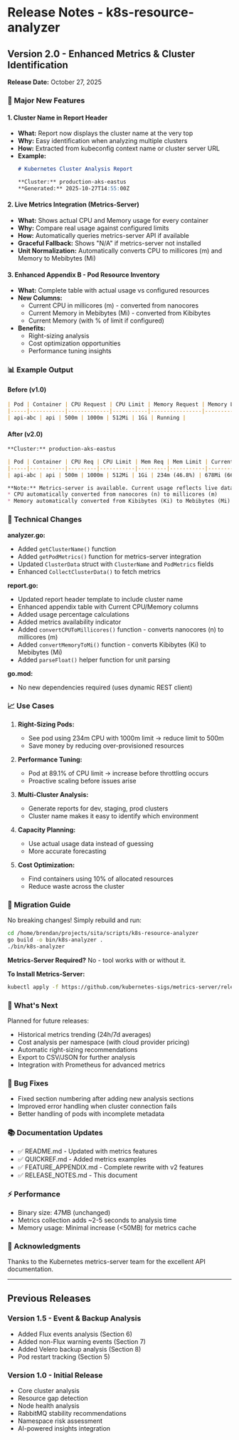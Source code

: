 # Release Notes - k8s-resource-analyzer

## Version 2.0 - Enhanced Metrics & Cluster Identification

**Release Date:** October 27, 2025

### 🎉 Major New Features

#### 1. Cluster Name in Report Header
- **What:** Report now displays the cluster name at the very top
- **Why:** Easy identification when analyzing multiple clusters
- **How:** Extracted from kubeconfig context name or cluster server URL
- **Example:**
  ```markdown
  # Kubernetes Cluster Analysis Report
  
  **Cluster:** production-aks-eastus
  **Generated:** 2025-10-27T14:55:00Z
  ```

#### 2. Live Metrics Integration (Metrics-Server)
- **What:** Shows actual CPU and Memory usage for every container
- **Why:** Compare real usage against configured limits
- **How:** Automatically queries metrics-server API if available
- **Graceful Fallback:** Shows "N/A" if metrics-server not installed
- **Unit Normalization:** Automatically converts CPU to millicores (m) and Memory to Mebibytes (Mi)

#### 3. Enhanced Appendix B - Pod Resource Inventory
- **What:** Complete table with actual usage vs configured resources
- **New Columns:**
  - Current CPU in millicores (m) - converted from nanocores
  - Current Memory in Mebibytes (Mi) - converted from Kibibytes
  - Current Memory (with % of limit if configured)
- **Benefits:**
  - Right-sizing analysis
  - Cost optimization opportunities
  - Performance tuning insights

### 📊 Example Output

#### Before (v1.0)
```markdown
| Pod | Container | CPU Request | CPU Limit | Memory Request | Memory Limit | Status |
|-----|-----------|-------------|-----------|----------------|--------------|--------|
| api-abc | api | 500m | 1000m | 512Mi | 1Gi | Running |
```

#### After (v2.0)
```markdown
**Cluster:** production-aks-eastus

| Pod | Container | CPU Req | CPU Limit | Mem Req | Mem Limit | Current CPU | Current Mem | Status |
|-----|-----------|---------|-----------|---------|-----------|-------------|-------------|--------|
| api-abc | api | 500m | 1000m | 512Mi | 1Gi | 234m (46.8%) | 678Mi (66.2%) | Running |

**Note:** Metrics-server is available. Current usage reflects live data.
* CPU automatically converted from nanocores (n) to millicores (m)
* Memory automatically converted from Kibibytes (Ki) to Mebibytes (Mi)
```

### 🔧 Technical Changes
**analyzer.go:**
- Added `getClusterName()` function
- Added `getPodMetrics()` function for metrics-server integration
- Updated `ClusterData` struct with `ClusterName` and `PodMetrics` fields
- Enhanced `CollectClusterData()` to fetch metrics

**report.go:**
- Updated report header template to include cluster name
- Enhanced appendix table with Current CPU/Memory columns
- Added usage percentage calculations
- Added metrics availability indicator
- Added `convertCPUToMillicores()` function - converts nanocores (n) to millicores (m)
- Added `convertMemoryToMi()` function - converts Kibibytes (Ki) to Mebibytes (Mi)
- Added `parseFloat()` helper function for unit parsing

**go.mod:**
- No new dependencies required (uses dynamic REST client)

### 📈 Use Cases

1. **Right-Sizing Pods:**
   - See pod using 234m CPU with 1000m limit → reduce limit to 500m
   - Save money by reducing over-provisioned resources

2. **Performance Tuning:**
   - Pod at 89.1% of CPU limit → increase before throttling occurs
   - Proactive scaling before issues arise

3. **Multi-Cluster Analysis:**
   - Generate reports for dev, staging, prod clusters
   - Cluster name makes it easy to identify which environment

4. **Capacity Planning:**
   - Use actual usage data instead of guessing
   - More accurate forecasting

5. **Cost Optimization:**
   - Find containers using 10% of allocated resources
   - Reduce waste across the cluster

### 🚀 Migration Guide

No breaking changes! Simply rebuild and run:

```bash
cd /home/brendan/projects/sita/scripts/k8s-resource-analyzer
go build -o bin/k8s-analyzer .
./bin/k8s-analyzer
```

**Metrics-Server Required?** No - tool works with or without it.

**To Install Metrics-Server:**
```bash
kubectl apply -f https://github.com/kubernetes-sigs/metrics-server/releases/latest/download/components.yaml
```

### 📝 What's Next

Planned for future releases:
- Historical metrics trending (24h/7d averages)
- Cost analysis per namespace (with cloud provider pricing)
- Automatic right-sizing recommendations
- Export to CSV/JSON for further analysis
- Integration with Prometheus for advanced metrics

### 🐛 Bug Fixes

- Fixed section numbering after adding new analysis sections
- Improved error handling when cluster connection fails
- Better handling of pods with incomplete metadata

### 📚 Documentation Updates

- ✅ README.md - Updated with metrics features
- ✅ QUICKREF.md - Added metrics examples
- ✅ FEATURE_APPENDIX.md - Complete rewrite with v2 features
- ✅ RELEASE_NOTES.md - This document

### ⚡ Performance

- Binary size: 47MB (unchanged)
- Metrics collection adds ~2-5 seconds to analysis time
- Memory usage: Minimal increase (<50MB) for metrics cache

### 🙏 Acknowledgments

Thanks to the Kubernetes metrics-server team for the excellent API documentation.

---

## Previous Releases

### Version 1.5 - Event & Backup Analysis
- Added Flux events analysis (Section 6)
- Added non-Flux warning events (Section 7)
- Added Velero backup analysis (Section 8)
- Pod restart tracking (Section 5)

### Version 1.0 - Initial Release
- Core cluster analysis
- Resource gap detection
- Node health analysis
- RabbitMQ stability recommendations
- Namespace risk assessment
- AI-powered insights integration
